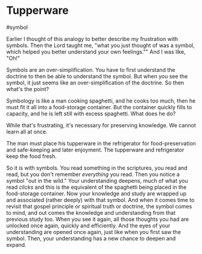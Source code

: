 # Tupperware
#symbol 

Earlier I thought of this analogy to better describe my frustration with symbols. Then the Lord taught me, "what you just thought of was a symbol, which helped you better understand your own feelings."" And I was like, "Oh!"

Symbols are an over-simplification. You have to first understand the doctrine to then be able to understand the symbol. But when you see the symbol, it just seems like an over-simplification of the doctrine. So then what's the point? 

Symbology is like a man cooking spaghetti, and he cooks too much, then he must fit it all into a food-storage container. But the container quickly fills to capacity, and he is left still with excess spaghetti. What does he do?

While that's frustrating, it's necessary for preserving knowledge. We cannot learn all at once.

The man must place his tupperware in the refrigerator for food-preservation and safe-keeping and later enjoyment. The tupperware and refrigerator keep the food fresh. 

So it is with symbols. You read something in the scriptures, you read and read, but you don't remember *everything* you read. Then you notice a symbol "out in the wild." Your understanding deepens, much of what you read *clicks* and this is the equivalent of the spaghetti being placed in the food-storage container. Now your knowledge and study are wrapped up and associated (rather deeply) with that symbol. And when it comes time to revisit that gospel principle or spiritual truth or doctrine, the symbol comes to mind, and out comes the knowledge and understanding from that previous study too. When you see it again, all those thoughts you had are unlocked once again, quickly and efficiently. And the eyes of your understanding are opened once again, just like when you first saw the symbol. Then, your understanding has a new chance to deepen and expand.
